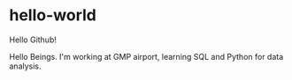 # hello-world

Hello Github!

Hello Beings.
I'm working at GMP airport, learning SQL and Python for data analysis.
